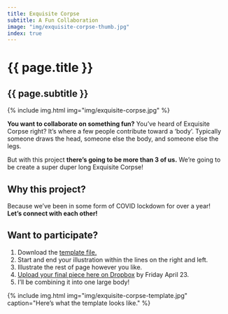 ```yaml
---
title: Exquisite Corpse
subtitle: A Fun Collaboration
image: "img/exquisite-corpse-thumb.jpg"
index: true
---
```

# {{ page.title }}
## {{ page.subtitle }}
{% include img.html img="img/exquisite-corpse.jpg" %}

**You want to collaborate on something fun?** You’ve heard of Exquisite Corpse right? It’s where a few people contribute toward a ‘body’. Typically someone draws the head, someone else the body, and someone else the legs.

But with this project **there’s going to be more than 3 of us.** We’re going to be create a super duper long Exquisite Corpse!

## Why this project?
Because we’ve been in some form of COVID lockdown for over a year!  
**Let’s connect with each other!**

## Want to participate?

1. Download the [template file.](https://ttkb.me/corpse-template)
2. Start and end your illustration within the lines on the right and left.
3. Illustrate the rest of page however you like.
4. [Upload your final piece here on Dropbox](https://ttkb.me/corpse-submit) by Friday April 23.
5. I’ll be combining it into one large body!

{% include img.html img="img/exquisite-corpse-template.jpg" caption="Here’s what the template looks like." %}